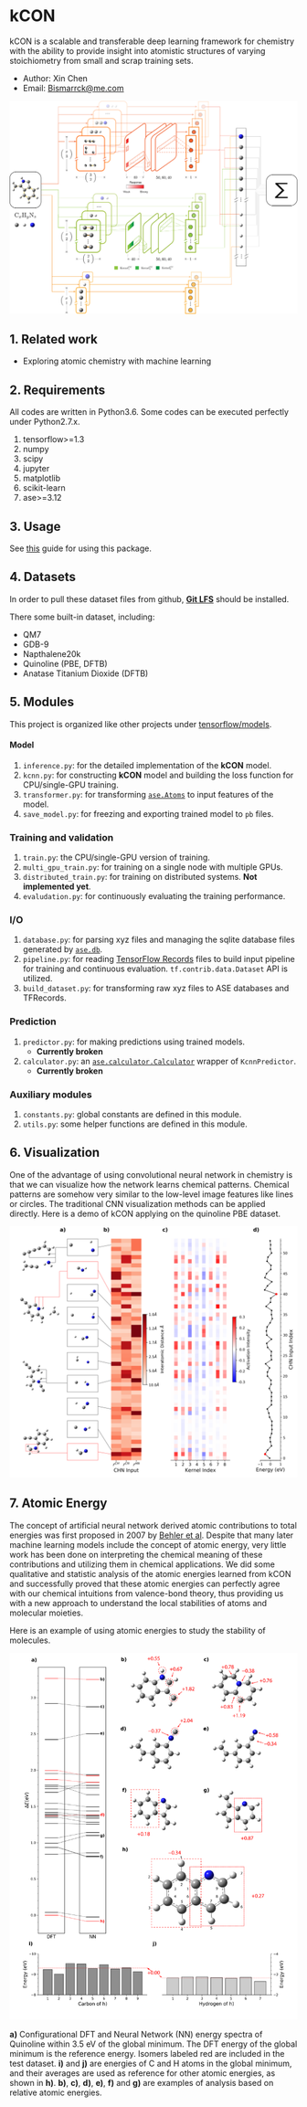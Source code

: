 # kCON

kCON is a scalable and transferable deep learning framework for chemistry with the ability to provide insight into atomistic structures of varying stoichiometry from small and scrap training sets.

* Author: Xin Chen
* Email: Bismarrck@me.com

![kCON][image-1]

## 1. Related work

* Exploring atomic chemistry with machine learning

## 2. Requirements

All codes are written in Python3.6. Some codes can be executed perfectly under Python2.7.x.

1. tensorflow\>=1.3
2. numpy
3. scipy
4. jupyter
5. matplotlib
6. scikit-learn
7. ase\>=3.12

## 3. Usage

See [this][1] guide for using this package.

## 4. Datasets

In order to pull these dataset files from github, **[Git LFS][2]** should be installed.

There some built-in dataset, including:

- QM7
- GDB-9
- Napthalene20k
- Quinoline (PBE, DFTB)
- Anatase Titanium Dioxide (DFTB)

## 5. Modules

This project is organized like other projects under [tensorflow/models][3].

#### Model

1. `inference.py`: for the detailed implementation of the **kCON** model.
2. `kcnn.py`: for constructing **kCON** model and building the loss function for CPU/single-GPU training.
3. `transformer.py`: for transforming [`ase.Atoms`][4] to input features of the model.
4. `save_model.py`: for freezing and exporting trained model to `pb` files.

### Training and validation

1. `train.py`: the CPU/single-GPU version of training.
2. `multi_gpu_train.py`: for training on a single node with multiple GPUs.
3. `distributed_train.py`:  for training on distributed systems. **Not implemented yet**.
4. `evaludation.py`: for continuously evaluating the training performance.

### I/O

1. `database.py`: for parsing xyz files and managing the sqlite database files generated by [`ase.db`][5].
2. `pipeline.py`: for reading [TensorFlow Records][6] files to build input pipeline for training and continuous evaluation. `tf.contrib.data.Dataset` API is utilized.
3. `build_dataset.py`: for transforming raw xyz files to ASE databases and TFRecords.

### Prediction

1. `predictor.py`: for making predictions using trained models.
	- **Currently broken**
2. `calculator.py`: an [`ase.calculator.Calculator`][7] wrapper of `KcnnPredictor`.
	- **Currently broken**

### Auxiliary modules

1. `constants.py`: global constants are defined in this module.
2. `utils.py`: some helper functions are defined in this module.

## 6. Visualization

One of the advantage of using convolutional neural network in chemistry is that we can visualize how the network learns chemical patterns. Chemical patterns are somehow very similar to the low-level image features like lines or circles. The traditional CNN visualization methods can be applied directly. Here is a demo of kCON applying on the quinoline PBE dataset.

![Visualization][image-2]

## 7. Atomic Energy

The concept of artificial neural network derived atomic contributions to total energies was first proposed in 2007 by [Behler et al][8]. Despite that many later machine learning models include the concept of atomic energy, very little work has been done on interpreting the chemical meaning of these contributions and utilizing them in chemical applications.  We did some qualitative and statistic analysis of the atomic energies learned from kCON and successfully proved that these atomic energies can perfectly agree with our chemical intuitions from valence-bond theory, thus providing us with a new approach to understand the local stabilities of atoms and molecular moieties. 

Here is an example of using atomic energies to study the stability of molecules.

![Stability][image-3]

**a)** Configurational DFT and Neural Network (NN) energy spectra of Quinoline within 3.5 eV of the global minimum. The DFT energy of the global minimum is the reference energy. Isomers labeled red are included in the test dataset. **i)** and **j)** are energies of C and H atoms in the global minimum, and their averages are used as reference for other atomic energies, as shown in **h)**. **b)**, **c)**, **d)**, **e)**, **f)** and **g)** are examples of analysis based on relative atomic energies. 

[1]:	Guide.md
[2]:	https://git-lfs.github.com
[3]:	https://github.com/tensorflow/models
[4]:	https://wiki.fysik.dtu.dk/ase/ase/atoms.html
[5]:	https://wiki.fysik.dtu.dk/ase/ase/db/db.html#ase-db
[6]:	https://www.tensorflow.org/versions/r1.1/programmers_guide/reading_data
[7]:	https://wiki.fysik.dtu.dk/ase/ase/calculators/calculators.html
[8]:	https://journals.aps.org/prl/abstract/10.1103/PhysRevLett.98.146401

[image-1]:	doc/images/figure1.png
[image-2]:	./doc/images/figure2.png
[image-3]:	doc/images/figure4.png